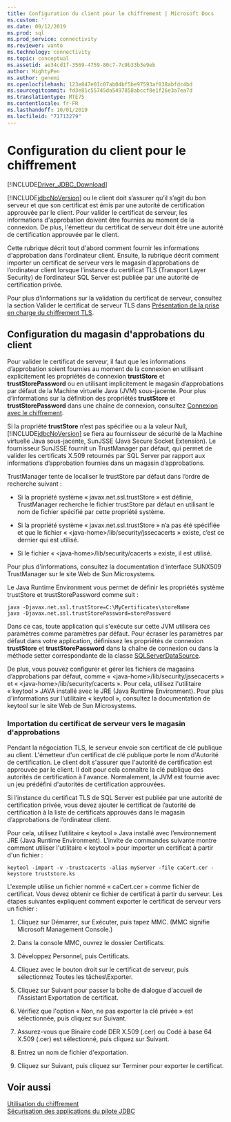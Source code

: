 ```yaml
---
title: Configuration du client pour le chiffrement | Microsoft Docs
ms.custom: ''
ms.date: 09/12/2019
ms.prod: sql
ms.prod_service: connectivity
ms.reviewer: vanto
ms.technology: connectivity
ms.topic: conceptual
ms.assetid: ae34cd1f-3569-4759-80c7-7c9b33b3e9eb
author: MightyPen
ms.author: genemi
ms.openlocfilehash: 123e847e01c07ab04bf5be97593af838abfdc4bd
ms.sourcegitcommit: fd3e81c55745da5497858abccf8e1f26e3a7ea7d
ms.translationtype: MTE75
ms.contentlocale: fr-FR
ms.lasthandoff: 10/01/2019
ms.locfileid: "71713279"
---
```

# <a name="configuring-the-client-for-encryption"></a>Configuration du client pour le chiffrement
[!INCLUDE[Driver_JDBC_Download](../../includes/driver_jdbc_download.md)]

  [!INCLUDE[jdbcNoVersion](../../includes/jdbcnoversion_md.md)] ou le client doit s’assurer qu’il s’agit du bon serveur et que son certificat est émis par une autorité de certification approuvée par le client. Pour valider le certificat de serveur, les informations d'approbation doivent être fournies au moment de la connexion. De plus, l'émetteur du certificat de serveur doit être une autorité de certification approuvée par le client.  
  
 Cette rubrique décrit tout d'abord comment fournir les informations d'approbation dans l'ordinateur client. Ensuite, la rubrique décrit comment importer un certificat de serveur vers le magasin d’approbations de l’ordinateur client lorsque l’instance du certificat TLS (Transport Layer Security) de l’ordinateur SQL Server est publiée par une autorité de certification privée.  
  
 Pour plus d’informations sur la validation du certificat de serveur, consultez la section Valider le certificat de serveur TLS dans [Présentation de la prise en charge du chiffrement TLS](../../connect/jdbc/understanding-ssl-support.md).  
  
## <a name="configuring-the-client-trust-store"></a>Configuration du magasin d'approbations du client 
 Pour valider le certificat de serveur, il faut que les informations d’approbation soient fournies au moment de la connexion en utilisant explicitement les propriétés de connexion **trustStore** et **trustStorePassword** ou en utilisant implicitement le magasin d’approbations par défaut de la Machine virtuelle Java (JVM) sous-jacente. Pour plus d’informations sur la définition des propriétés **trustStore** et **trustStorePassword** dans une chaîne de connexion, consultez [Connexion avec le chiffrement](../../connect/jdbc/connecting-with-ssl-encryption.md).  
  
 Si la propriété **trustStore** n’est pas spécifiée ou a la valeur Null, [!INCLUDE[jdbcNoVersion](../../includes/jdbcnoversion_md.md)] se fiera au fournisseur de sécurité de la Machine virtuelle Java sous-jacente, SunJSSE (Java Secure Socket Extension). Le fournisseur SunJSSE fournit un TrustManager par défaut, qui permet de valider les certificats X.509 retournés par SQL Server par rapport aux informations d’approbation fournies dans un magasin d’approbations.  
  
 TrustManager tente de localiser le trustStore par défaut dans l’ordre de recherche suivant :  
  
-   Si la propriété système « javax.net.ssl.trustStore » est définie, TrustManager recherche le fichier trustStore par défaut en utilisant le nom de fichier spécifié par cette propriété système.  
  
-   Si la propriété système « javax.net.ssl.trustStore » n’a pas été spécifiée et que le fichier « \<java-home>/lib/security/jssecacerts » existe, c’est ce dernier qui est utilisé.  
  
-   Si le fichier « \<java-home>/lib/security/cacerts » existe, il est utilisé.  
  
 Pour plus d'informations, consultez la documentation d'interface SUNX509 TrustManager sur le site Web de Sun Microsystems.  
  
 Le Java Runtime Environment vous permet de définir les propriétés système trustStore et trustStorePassword comme suit :  
  
```  
java -Djavax.net.ssl.trustStore=C:\MyCertificates\storeName  
java -Djavax.net.ssl.trustStorePassword=storePassword  
```  
  
 Dans ce cas, toute application qui s'exécute sur cette JVM utilisera ces paramètres comme paramètres par défaut. Pour écraser les paramètres par défaut dans votre application, définissez les propriétés de connexion **trustStore** et **trustStorePassword** dans la chaîne de connexion ou dans la méthode setter correspondante de la classe [SQLServerDataSource](../../connect/jdbc/reference/sqlserverdatasource-class.md).  
  
 De plus, vous pouvez configurer et gérer les fichiers de magasins d’approbations par défaut, comme « \<java-home>/lib/security/jssecacerts » et « \<java-home>/lib/security/cacerts ». Pour cela, utilisez l'utilitaire « keytool » JAVA installé avec le JRE (Java Runtime Environment). Pour plus d'informations sur l'utilitaire « keytool », consultez la documentation de keytool sur le site Web de Sun Microsystems.  
  
### <a name="importing-the-server-certificate-to-trust-store"></a>Importation du certificat de serveur vers le magasin d'approbations  
 Pendant la négociation TLS, le serveur envoie son certificat de clé publique au client. L'émetteur d'un certificat de clé publique porte le nom d'Autorité de certification. Le client doit s'assurer que l'autorité de certification est approuvée par le client. Il doit pour cela connaître la clé publique des autorités de certification à l'avance. Normalement, la JVM est fournie avec un jeu prédéfini d'autorités de certification approuvées.  
  
 Si l’instance du certificat TLS de SQL Server est publiée par une autorité de certification privée, vous devez ajouter le certificat de l’autorité de certification à la liste de certificats approuvés dans le magasin d’approbations de l’ordinateur client.  
  
 Pour cela, utilisez l’utilitaire « keytool » Java installé avec l’environnement JRE (Java Runtime Environment). L'invite de commandes suivante montre comment utiliser l'utilitaire « keytool » pour importer un certificat à partir d'un fichier :  
  
```  
keytool -import -v -trustcacerts -alias myServer -file caCert.cer -keystore truststore.ks  
```  
  
 L'exemple utilise un fichier nommé « caCert.cer » comme fichier de certificat. Vous devez obtenir ce fichier de certificat à partir du serveur. Les étapes suivantes expliquent comment exporter le certificat de serveur vers un fichier :  
  
1.  Cliquez sur Démarrer, sur Exécuter, puis tapez MMC. (MMC signifie Microsoft Management Console.)  
  
2.  Dans la console MMC, ouvrez le dossier Certificats.  
  
3.  Développez Personnel, puis Certificats.  
  
4.  Cliquez avec le bouton droit sur le certificat de serveur, puis sélectionnez Toutes les tâches\Exporter.  
  
5.  Cliquez sur Suivant pour passer la boîte de dialogue d'accueil de l'Assistant Exportation de certificat.  
  
6.  Vérifiez que l'option « Non, ne pas exporter la clé privée » est sélectionnée, puis cliquez sur Suivant.  
  
7.  Assurez-vous que Binaire codé DER X.509 (.cer) ou Codé à base 64 X.509 (.cer) est sélectionné, puis cliquez sur Suivant.  
  
8.  Entrez un nom de fichier d'exportation.  
  
9. Cliquez sur Suivant, puis cliquez sur Terminer pour exporter le certificat.  
  
## <a name="see-also"></a>Voir aussi  
 [Utilisation du chiffrement](../../connect/jdbc/using-ssl-encryption.md)   
 [Sécurisation des applications du pilote JDBC](../../connect/jdbc/securing-jdbc-driver-applications.md)